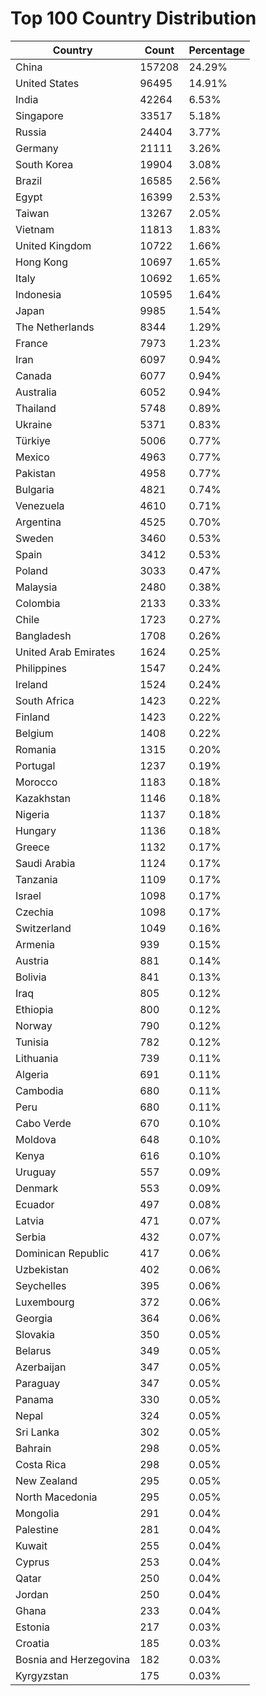 # Top 100 Country Distribution
| Country | Count | Percentage |
|----|----|----|
| China | 157208 | 24.29% |
| United States | 96495 | 14.91% |
| India | 42264 | 6.53% |
| Singapore | 33517 | 5.18% |
| Russia | 24404 | 3.77% |
| Germany | 21111 | 3.26% |
| South Korea | 19904 | 3.08% |
| Brazil | 16585 | 2.56% |
| Egypt | 16399 | 2.53% |
| Taiwan | 13267 | 2.05% |
| Vietnam | 11813 | 1.83% |
| United Kingdom | 10722 | 1.66% |
| Hong Kong | 10697 | 1.65% |
| Italy | 10692 | 1.65% |
| Indonesia | 10595 | 1.64% |
| Japan | 9985 | 1.54% |
| The Netherlands | 8344 | 1.29% |
| France | 7973 | 1.23% |
| Iran | 6097 | 0.94% |
| Canada | 6077 | 0.94% |
| Australia | 6052 | 0.94% |
| Thailand | 5748 | 0.89% |
| Ukraine | 5371 | 0.83% |
| Türkiye | 5006 | 0.77% |
| Mexico | 4963 | 0.77% |
| Pakistan | 4958 | 0.77% |
| Bulgaria | 4821 | 0.74% |
| Venezuela | 4610 | 0.71% |
| Argentina | 4525 | 0.70% |
| Sweden | 3460 | 0.53% |
| Spain | 3412 | 0.53% |
| Poland | 3033 | 0.47% |
| Malaysia | 2480 | 0.38% |
| Colombia | 2133 | 0.33% |
| Chile | 1723 | 0.27% |
| Bangladesh | 1708 | 0.26% |
| United Arab Emirates | 1624 | 0.25% |
| Philippines | 1547 | 0.24% |
| Ireland | 1524 | 0.24% |
| South Africa | 1423 | 0.22% |
| Finland | 1423 | 0.22% |
| Belgium | 1408 | 0.22% |
| Romania | 1315 | 0.20% |
| Portugal | 1237 | 0.19% |
| Morocco | 1183 | 0.18% |
| Kazakhstan | 1146 | 0.18% |
| Nigeria | 1137 | 0.18% |
| Hungary | 1136 | 0.18% |
| Greece | 1132 | 0.17% |
| Saudi Arabia | 1124 | 0.17% |
| Tanzania | 1109 | 0.17% |
| Israel | 1098 | 0.17% |
| Czechia | 1098 | 0.17% |
| Switzerland | 1049 | 0.16% |
| Armenia | 939 | 0.15% |
| Austria | 881 | 0.14% |
| Bolivia | 841 | 0.13% |
| Iraq | 805 | 0.12% |
| Ethiopia | 800 | 0.12% |
| Norway | 790 | 0.12% |
| Tunisia | 782 | 0.12% |
| Lithuania | 739 | 0.11% |
| Algeria | 691 | 0.11% |
| Cambodia | 680 | 0.11% |
| Peru | 680 | 0.11% |
| Cabo Verde | 670 | 0.10% |
| Moldova | 648 | 0.10% |
| Kenya | 616 | 0.10% |
| Uruguay | 557 | 0.09% |
| Denmark | 553 | 0.09% |
| Ecuador | 497 | 0.08% |
| Latvia | 471 | 0.07% |
| Serbia | 432 | 0.07% |
| Dominican Republic | 417 | 0.06% |
| Uzbekistan | 402 | 0.06% |
| Seychelles | 395 | 0.06% |
| Luxembourg | 372 | 0.06% |
| Georgia | 364 | 0.06% |
| Slovakia | 350 | 0.05% |
| Belarus | 349 | 0.05% |
| Azerbaijan | 347 | 0.05% |
| Paraguay | 347 | 0.05% |
| Panama | 330 | 0.05% |
| Nepal | 324 | 0.05% |
| Sri Lanka | 302 | 0.05% |
| Bahrain | 298 | 0.05% |
| Costa Rica | 298 | 0.05% |
| New Zealand | 295 | 0.05% |
| North Macedonia | 295 | 0.05% |
| Mongolia | 291 | 0.04% |
| Palestine | 281 | 0.04% |
| Kuwait | 255 | 0.04% |
| Cyprus | 253 | 0.04% |
| Qatar | 250 | 0.04% |
| Jordan | 250 | 0.04% |
| Ghana | 233 | 0.04% |
| Estonia | 217 | 0.03% |
| Croatia | 185 | 0.03% |
| Bosnia and Herzegovina | 182 | 0.03% |
| Kyrgyzstan | 175 | 0.03% |
